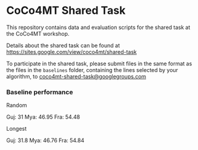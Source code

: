 # CoCo4MT Shared Task
This repository contains data and evaluation scripts for the shared task at the CoCo4MT workshop.

Details about the shared task can be found at https://sites.google.com/view/coco4mt/shared-task

To participate in the shared task, please submit files in the same format as the files in the `baselines` folder, containing the lines selected by your algorithm, to coco4mt-shared-task@googlegroups.com

### Baseline performance

Random

Guj: 31 Mya: 46.95 Fra: 54.48

Longest

Guj: 31.8 Mya: 46.76 Fra: 54.84 

